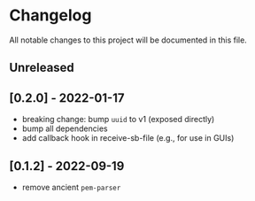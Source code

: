 # Changelog

All notable changes to this project will be documented in this file.

## Unreleased

## [0.2.0] - 2022-01-17

- breaking change: bump `uuid` to v1 (exposed directly)
- bump all dependencies
- add callback hook in receive-sb-file (e.g., for use in GUIs)

## [0.1.2] - 2022-09-19

- remove ancient `pem-parser`

